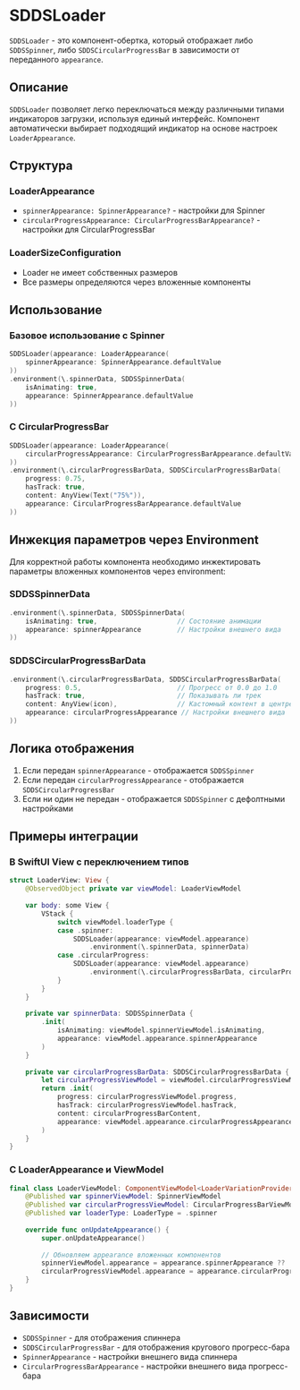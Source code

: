 # SDDSLoader

`SDDSLoader` - это компонент-обертка, который отображает либо `SDDSSpinner`, либо `SDDSCircularProgressBar` в зависимости от переданного `appearance`.

## Описание

`SDDSLoader` позволяет легко переключаться между различными типами индикаторов загрузки, используя единый интерфейс. Компонент автоматически выбирает подходящий индикатор на основе настроек `LoaderAppearance`.

## Структура

### LoaderAppearance
- `spinnerAppearance: SpinnerAppearance?` - настройки для Spinner
- `circularProgressAppearance: CircularProgressBarAppearance?` - настройки для CircularProgressBar

### LoaderSizeConfiguration
- Loader не имеет собственных размеров
- Все размеры определяются через вложенные компоненты

## Использование

### Базовое использование с Spinner
```swift
SDDSLoader(appearance: LoaderAppearance(
    spinnerAppearance: SpinnerAppearance.defaultValue
))
.environment(\.spinnerData, SDDSSpinnerData(
    isAnimating: true,
    appearance: SpinnerAppearance.defaultValue
))
```

### С CircularProgressBar
```swift
SDDSLoader(appearance: LoaderAppearance(
    circularProgressAppearance: CircularProgressBarAppearance.defaultValue
))
.environment(\.circularProgressBarData, SDDSCircularProgressBarData(
    progress: 0.75,
    hasTrack: true,
    content: AnyView(Text("75%")),
    appearance: CircularProgressBarAppearance.defaultValue
))
```

## Инжекция параметров через Environment

Для корректной работы компонента необходимо инжектировать параметры вложенных компонентов через environment:

### SDDSSpinnerData
```swift
.environment(\.spinnerData, SDDSSpinnerData(
    isAnimating: true,                    // Состояние анимации
    appearance: spinnerAppearance         // Настройки внешнего вида
))
```

### SDDSCircularProgressBarData
```swift
.environment(\.circularProgressBarData, SDDSCircularProgressBarData(
    progress: 0.5,                        // Прогресс от 0.0 до 1.0
    hasTrack: true,                       // Показывать ли трек
    content: AnyView(icon),               // Кастомный контент в центре
    appearance: circularProgressAppearance // Настройки внешнего вида
))
```

## Логика отображения

1. Если передан `spinnerAppearance` - отображается `SDDSSpinner`
2. Если передан `circularProgressAppearance` - отображается `SDDSCircularProgressBar`
3. Если ни один не передан - отображается `SDDSSpinner` с дефолтными настройками

## Примеры интеграции

### В SwiftUI View с переключением типов
```swift
struct LoaderView: View {
    @ObservedObject private var viewModel: LoaderViewModel
    
    var body: some View {
        VStack {
            switch viewModel.loaderType {
            case .spinner:
                SDDSLoader(appearance: viewModel.appearance)
                    .environment(\.spinnerData, spinnerData)
            case .circularProgress:
                SDDSLoader(appearance: viewModel.appearance)
                    .environment(\.circularProgressBarData, circularProgressBarData)
            }
        }
    }
    
    private var spinnerData: SDDSSpinnerData {
        .init(
            isAnimating: viewModel.spinnerViewModel.isAnimating,
            appearance: viewModel.appearance.spinnerAppearance
        )
    }
    
    private var circularProgressBarData: SDDSCircularProgressBarData {
        let circularProgressViewModel = viewModel.circularProgressViewModel
        return .init(
            progress: circularProgressViewModel.progress,
            hasTrack: circularProgressViewModel.hasTrack,
            content: circularProgressBarContent,
            appearance: viewModel.appearance.circularProgressAppearance
        )
    }
}
```

### С LoaderAppearance и ViewModel
```swift
final class LoaderViewModel: ComponentViewModel<LoaderVariationProvider> {
    @Published var spinnerViewModel: SpinnerViewModel
    @Published var circularProgressViewModel: CircularProgressBarViewModel
    @Published var loaderType: LoaderType = .spinner
    
    override func onUpdateAppearance() {
        super.onUpdateAppearance()
        
        // Обновляем appearance вложенных компонентов
        spinnerViewModel.appearance = appearance.spinnerAppearance ?? .defaultValue
        circularProgressViewModel.appearance = appearance.circularProgressAppearance ?? .defaultValue
    }
}
```

## Зависимости

- `SDDSSpinner` - для отображения спиннера
- `SDDSCircularProgressBar` - для отображения кругового прогресс-бара
- `SpinnerAppearance` - настройки внешнего вида спиннера
- `CircularProgressBarAppearance` - настройки внешнего вида прогресс-бара

